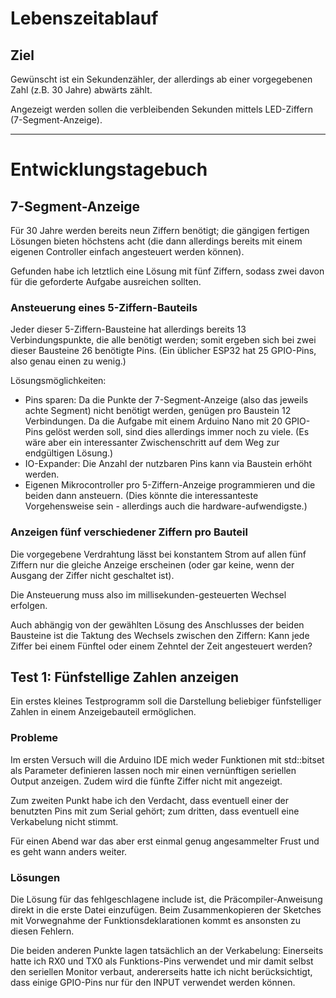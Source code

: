 # Lebenszeitablauf

## Ziel

Gewünscht ist ein Sekundenzähler, der allerdings ab einer vorgegebenen Zahl
(z.B. 30 Jahre) abwärts zählt.

Angezeigt werden sollen die verbleibenden Sekunden mittels LED-Ziffern
(7-Segment-Anzeige).

--------------------------------------------------------------------------------

# Entwicklungstagebuch

## 7-Segment-Anzeige

Für 30 Jahre werden bereits neun Ziffern benötigt;
die gängigen fertigen Lösungen bieten höchstens acht
(die dann allerdings bereits mit einem eigenen Controller einfach angesteuert werden können).

Gefunden habe ich letztlich eine Lösung mit fünf Ziffern,
sodass zwei davon für die geforderte Aufgabe ausreichen sollten.

### Ansteuerung eines 5-Ziffern-Bauteils

Jeder dieser 5-Ziffern-Bausteine hat allerdings bereits 13 Verbindungspunkte,
die alle benötigt werden;
somit ergeben sich bei zwei dieser Bausteine 26 benötigte Pins.
(Ein üblicher ESP32 hat 25 GPIO-Pins, also genau einen zu wenig.)

Lösungsmöglichkeiten:
- Pins sparen: Da die Punkte der 7-Segment-Anzeige (also das jeweils achte Segment)
  nicht benötigt werden, genügen pro Baustein 12 Verbindungen.
  Da die Aufgabe mit einem Arduino Nano mit 20 GPIO-Pins gelöst werden soll, sind dies allerdings immer noch zu viele.
  (Es wäre aber ein interessanter Zwischenschritt auf dem Weg zur endgültigen Lösung.)
- IO-Expander: Die Anzahl der nutzbaren Pins kann via Baustein erhöht werden.
- Eigenen Mikrocontroller pro 5-Ziffern-Anzeige programmieren und die beiden dann ansteuern.
  (Dies könnte die interessanteste Vorgehensweise sein - allerdings auch die hardware-aufwendigste.)

### Anzeigen fünf verschiedener Ziffern pro Bauteil

Die vorgegebene Verdrahtung lässt bei konstantem Strom auf allen fünf Ziffern
nur die gleiche Anzeige erscheinen
(oder gar keine, wenn der Ausgang der Ziffer nicht geschaltet ist).

Die Ansteuerung muss also im millisekunden-gesteuerten Wechsel erfolgen.

Auch abhängig von der gewählten Lösung des Anschlusses der beiden Bausteine ist
die Taktung des Wechsels zwischen den Ziffern:
Kann jede Ziffer bei einem Fünftel oder einem Zehntel der Zeit angesteuert werden?

## Test 1: Fünfstellige Zahlen anzeigen

Ein erstes kleines Testprogramm soll die Darstellung
beliebiger fünfstelliger Zahlen in einem Anzeigebauteil ermöglichen.

### Probleme

Im ersten Versuch will die Arduino IDE mich weder Funktionen mit std::bitset als Parameter
definieren lassen noch mir einen vernünftigen seriellen Output anzeigen.
Zudem wird die fünfte Ziffer nicht mit angezeigt.

Zum zweiten Punkt habe ich den Verdacht, dass eventuell einer der benutzten Pins
mit zum Serial gehört;
zum dritten, dass eventuell eine Verkabelung nicht stimmt.

Für einen Abend war das aber erst einmal genug angesammelter Frust
und es geht wann anders weiter.

### Lösungen

Die Lösung für das fehlgeschlagene include ist, die Präcompiler-Anweisung direkt
in die erste Datei einzufügen.
Beim Zusammenkopieren der Sketches mit Vorwegnahme der Funktionsdeklarationen
kommt es ansonsten zu diesen Fehlern.

Die beiden anderen Punkte lagen tatsächlich an der Verkabelung:
Einerseits hatte ich RX0 und TX0 als Funktions-Pins verwendet
und mir damit selbst den seriellen Monitor verbaut,
andererseits hatte ich nicht berücksichtigt, dass einige GPIO-Pins
nur für den INPUT verwendet werden können.


